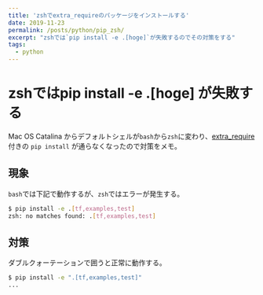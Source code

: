 ```yaml
---
title: 'zshでextra_requireのパッケージをインストールする'
date: 2019-11-23
permalink: /posts/python/pip_zsh/
excerpt: "zshでは`pip install -e .[hoge]`が失敗するのでその対策をする"
tags:
  - python
---
```


# zshではpip install -e .[hoge] が失敗する

Mac OS Catalina からデフォルトシェルが`bash`から`zsh`に変わり、[extra_require](<https://pip.pypa.io/en/stable/reference/pip_install/#examples>) 付きの `pip install` が通らなくなったので対策をメモ。

## 現象

`bash`では下記で動作するが、`zsh`ではエラーが発生する。

```bash
$ pip install -e .[tf,examples,test]
zsh: no matches found: .[tf,examples,test]
```

## 対策

ダブルクォーテーションで囲うと正常に動作する。

```bash
$ pip install -e ".[tf,examples,test]"
...
```

